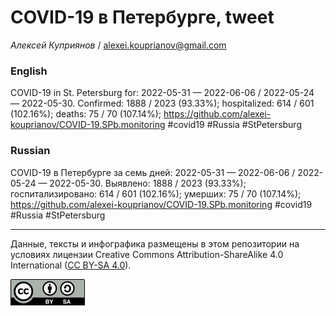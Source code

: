 COVID-19 в Петербурге, tweet
============================

*Алексей Куприянов* /
<a href="mailto:alexei.kouprianov@gmail.com" class="email">alexei.kouprianov@gmail.com</a>

### English

COVID-19 in St. Petersburg for: 2022-05-31 — 2022-06-06 / 2022-05-24 —
2022-05-30. Сonfirmed: 1888 / 2023 (93.33%); hospitalized: 614 / 601
(102.16%); deaths: 75 / 70 (107.14%);
<a href="https://github.com/alexei-kouprianov/COVID-19.SPb.monitoring" class="uri">https://github.com/alexei-kouprianov/COVID-19.SPb.monitoring</a>
\#covid19 \#Russia \#StPetersburg

### Russian

COVID-19 в Петербурге за семь дней: 2022-05-31 — 2022-06-06 / 2022-05-24
— 2022-05-30. Выявлено: 1888 / 2023 (93.33%); госпитализировано: 614 /
601 (102.16%); умерших: 75 / 70 (107.14%);
<a href="https://github.com/alexei-kouprianov/COVID-19.SPb.monitoring" class="uri">https://github.com/alexei-kouprianov/COVID-19.SPb.monitoring</a>
\#covid19 \#Russia \#StPetersburg

------------------------------------------------------------------------

Данные, тексты и инфографика размещены в этом репозитории на условиях
лицензии Creative Commons Attribution-ShareAlike 4.0 International ([CC
BY-SA 4.0](https://creativecommons.org/licenses/by-sa/4.0/)).

![](../misc/CC-BY-SA-icon.png "CC-BY-SA")
